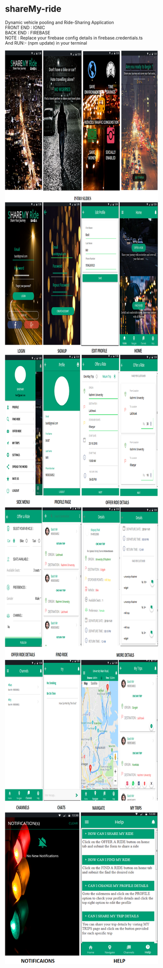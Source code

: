 # shareMy-ride
Dynamic vehicle pooling and Ride-Sharing Application<br>
FRONT END : IONIC <br>
BACK END : FIREBASE<br>
NOTE : Replace your firebase config details in firebase.credentials.ts<br>
       And RUN:- (npm update) in your terminal
<p align="left">
<img src ="src/assets/imgs/ss.png" height="500">
<img src ="src/assets/imgs/ss1.png" height="500">
<img src ="src/assets/imgs/ss2.png" height="500">
<img src ="src/assets/imgs/ss3.png" height="500">
<img src ="src/assets/imgs/ss4.png" height="500">
<img src ="src/assets/imgs/ss5.png" height="500">
</p>
  
